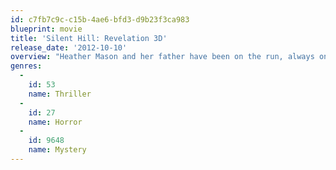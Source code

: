 ```yaml
---
id: c7fb7c9c-c15b-4ae6-bfd3-d9b23f3ca983
blueprint: movie
title: 'Silent Hill: Revelation 3D'
release_date: '2012-10-10'
overview: "Heather Mason and her father have been on the run, always one step ahead of dangerous forces that she doesn't fully understand, Now on the eve of her 18th birthday, plagued by horrific nightmares and the disappearance of her father, Heather discovers she's not who she thinks she is. The revelation leads her deeper into a demonic world that threatens to trap her forever."
genres:
  -
    id: 53
    name: Thriller
  -
    id: 27
    name: Horror
  -
    id: 9648
    name: Mystery
---
```

